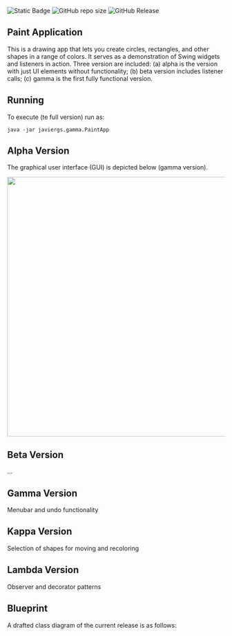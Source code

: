 ![Static Badge](https://img.shields.io/badge/author-javiergs-orange)
![GitHub repo size](https://img.shields.io/github/repo-size/CSC3100/Paint-App)
![GitHub Release](https://img.shields.io/github/v/release/CSC3100/Paint-App)


## Paint Application
This is a drawing app that lets you create circles, rectangles, and other shapes in a range of colors. It serves as a demonstration of Swing widgets and listeners in action. Three version are included: (a) alpha is the version with just UI elements without functionality; (b) beta version includes listener calls; (c) gamma is the first fully functional version.

## Running

To execute (te full version) run as:
```
java -jar javiergs.gamma.PaintApp
```
## Alpha Version

The graphical user interface (GUI) is depicted below (gamma version).

<p align="center">
<IMG SRC="https://github.com/CSC3100/Swing/assets/3814755/8b5aa0b5-094a-44b6-ad29-2d94a807af0a" WIDTH=600>
</p>

## Beta Version

...

## Gamma Version

Menubar and undo functionality

## Kappa Version

Selection of shapes for moving and recoloring

## Lambda Version

Observer and decorator patterns

## Blueprint
A drafted class diagram of the current release is as follows:

<p align="center">
  <!--
<img width="600" src="https://github.com/CSC3100/Pong-Game/assets/3814755/26cf5ecf-8172-4a36-8942-88b05d31b6e7">
  -->
</p>
